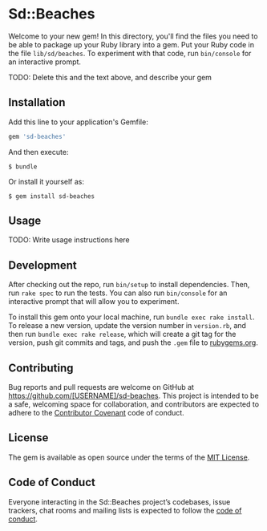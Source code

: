 # Sd::Beaches

Welcome to your new gem! In this directory, you'll find the files you need to be able to package up your Ruby library into a gem. Put your Ruby code in the file `lib/sd/beaches`. To experiment with that code, run `bin/console` for an interactive prompt.

TODO: Delete this and the text above, and describe your gem

## Installation

Add this line to your application's Gemfile:

```ruby
gem 'sd-beaches'
```

And then execute:

    $ bundle

Or install it yourself as:

    $ gem install sd-beaches

## Usage

TODO: Write usage instructions here

## Development

After checking out the repo, run `bin/setup` to install dependencies. Then, run `rake spec` to run the tests. You can also run `bin/console` for an interactive prompt that will allow you to experiment.

To install this gem onto your local machine, run `bundle exec rake install`. To release a new version, update the version number in `version.rb`, and then run `bundle exec rake release`, which will create a git tag for the version, push git commits and tags, and push the `.gem` file to [rubygems.org](https://rubygems.org).

## Contributing

Bug reports and pull requests are welcome on GitHub at https://github.com/[USERNAME]/sd-beaches. This project is intended to be a safe, welcoming space for collaboration, and contributors are expected to adhere to the [Contributor Covenant](http://contributor-covenant.org) code of conduct.

## License

The gem is available as open source under the terms of the [MIT License](https://opensource.org/licenses/MIT).

## Code of Conduct

Everyone interacting in the Sd::Beaches project’s codebases, issue trackers, chat rooms and mailing lists is expected to follow the [code of conduct](https://github.com/[USERNAME]/sd-beaches/blob/master/CODE_OF_CONDUCT.md).
